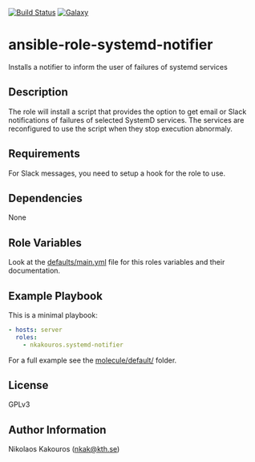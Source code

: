 [![Build
Status](https://travis-ci.com/nkakouros-original/ansible-role-systemd-notifier.svg?branch=master)](https://travis-ci.com/nkakouros-original/ansible-role-systemd-notifier)
[![Galaxy](https://img.shields.io/badge/galaxy-nkakouros.systemd-notifier-blue.svg)](https://galaxy.ansible.com/nkakouros/systemd-notifier/)

ansible-role-systemd-notifier
=========

Installs a notifier to inform the user of failures of systemd services

Description
-----------

The role will install a script that provides the option to get email or Slack
notifications of failures of selected SystemD services. The services are
reconfigured to use the script when they stop execution abnormaly.

Requirements
------------

For Slack messages, you need to setup a hook for the role to use.

Dependencies
------------

None

Role Variables
--------------

Look at the [defaults/main.yml](defaults/main.yml) file for this roles variables and their
documentation.

Example Playbook
----------------

This is a minimal playbook:

```yaml
- hosts: server
  roles:
    - nkakouros.systemd-notifier
```

For a full example see the [molecule/default/](molecule/default/) folder.

License
-------

GPLv3

Author Information
------------------

Nikolaos Kakouros (nkak@kth.se)
